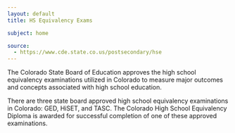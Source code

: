 ```yaml
---
layout: default
title: HS Equivalency Exams

subject: home

source:
  - https://www.cde.state.co.us/postsecondary/hse
---
```

The Colorado State Board of Education approves the high school equivalency examinations utilized in Colorado to measure major outcomes and concepts associated with high school education.

There are three state board approved high school equivalency examinations in Colorado: GED, HiSET, and TASC. The Colorado High School Equivalency Diploma is awarded for successful completion of one of these approved examinations.